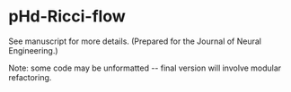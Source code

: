 # pHd-Ricci-flow

See manuscript for more details. (Prepared for the Journal of Neural Engineering.)

Note: some code may be unformatted -- final version will involve modular refactoring.
